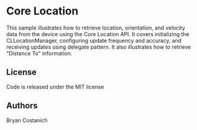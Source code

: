 Core Location
=============

This sample illustrates how to retrieve location, orientation, and velocity data from the device using the Core Location API. It covers initializing the CLLocationManager, configuring update frequency and accuracy, and receiving updates using delegate pattern.
It also illustrates how to retrieve "Distance To" information.

License
-------
Code is released under the MIT license

Authors
-------

Bryan Costanich
